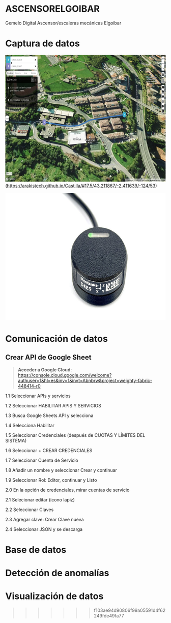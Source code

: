 # ASCENSORELGOIBAR
Gemelo Digital Ascensor/escaleras mecánicas Elgoibar



# Captura de datos 

<img src="https://github.com/Arakistech/ASCENSORELGOIBAR/blob/main/IMG/mapa.jpg?raw=true" width="800" height="400"> (https://arakistech.github.io/Castilla/#17.5/43.211867/-2.411639/-124/53)


<img src="https://github.com/Arakistech/ASCENSORELGOIBAR/blob/main/IMG/Acelerometro.jpeg?raw=true" width="800" height="400">

# Comunicación de datos

## Crear API de Google Sheet

> **Acceder a Google Cloud**: https://console.cloud.google.com/welcome?authuser=1&hl=es&inv=1&invt=Abnbrw&project=weighty-fabric-448414-r0

1.1 Seleccionar APIs y servicios

1.2 Seleccionar HABILITAR APIS Y SERVICIOS

1.3 Busca Google Sheets API y selecciona

1.4 Selecciona Habilitar

1.5 Seleccionar Credenciales (después de CUOTAS Y LÍMITES DEL SISTEMA)

1.6 Seleccionar + CREAR CREDENCIALES

1.7 Seleccionar Cuenta de Servicio

1.8 Añadir un nombre y seleccionar Crear y continuar

1.9 Seleccionar Rol: Editor, continuar y Listo

2.0 En la opción de credenciales, mirar cuentas de servicio

2.1 Selecionar editar (icono lapiz)

2.2 Seleccionar Claves

2.3 Agregar clave: Crear Clave nueva

2.4 Seleccionar JSON y se descarga

# Base de datos


# Detección de anomalías


# Visualización de datos

>>>>>>> f103ae94d90806f99a05591d4f62249fde49fa77
